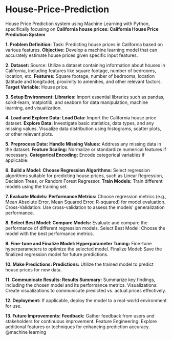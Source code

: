 # House-Price-Prediction
House Price Prediction system using Machine Learning with Python, specifically focusing on **California house prices:  California House Price Prediction System**

**1. Problem Definition:** Task: Predicting house prices in California based on various features. 
 **Objective:** Develop a machine learning model that can accurately estimate house prices given specific input features. 

**2. Dataset:** Source: Utilize a dataset containing information about houses in California, including features like square footage, number of bedrooms, location, etc. 
 **Features:** Square footage, number of bedrooms, location (latitude and longitude), proximity to amenities, and other relevant factors. 
 **Target Variable:** House price.

**3. Setup Environment: Libraries:** Import essential libraries such as pandas, scikit-learn, matplotlib, and seaborn for data manipulation, machine learning, and visualization. 

**4. Load and Explore Data:**
 **Load Data:** Import the California house price dataset. 
 **Explore Data:** Investigate basic statistics, data types, and any missing values. Visualize data distribution using histograms, scatter plots, or other relevant plots.

**5. Preprocess Data:**
 **Handle Missing Values:** Address any missing data in the dataset. 
 **Feature Scaling:** Normalize or standardize numerical features if necessary.
 **Categorical Encoding:** Encode categorical variables if applicable. 

**6. Build a Model:**
 **Choose Regression Algorithms:** Select regression algorithms suitable for predicting house prices, such as Linear Regression, Decision Trees, or Random Forest Regressor. 
 **Train Models:** Train different models using the training set. 

**7. Evaluate Models:** 
 **Performance Metrics:** Choose regression metrics (e.g., Mean Absolute Error, Mean Squared Error, R-squared) for model evaluation. Cross-Validation: Use cross-validation to assess the models' generalization performance. 

**8. Select Best Model: Compare Models:** Evaluate and compare the performance of different regression models. Select Best Model: Choose the model with the best performance metrics. 

**9. Fine-tune and Finalize Model: Hyperparameter Tuning:** Fine-tune hyperparameters to optimize the selected model. Finalize Model: Save the finalized regression model for future predictions. 

**10. Make Predictions: Predictions:** Utilize the trained model to predict house prices for new data. 

**11. Communicate Results: Results Summary:** Summarize key findings, including the chosen model and its performance metrics. Visualizations: Create visualizations to communicate predicted vs. actual prices effectively.

**12. Deployment:** If applicable, deploy the model to a real-world environment for use.

**13. Future Improvements: Feedback:** Gather feedback from users and stakeholders for continuous improvement. Feature Engineering: Explore additional features or techniques for enhancing prediction accuracy.
@machine learning
